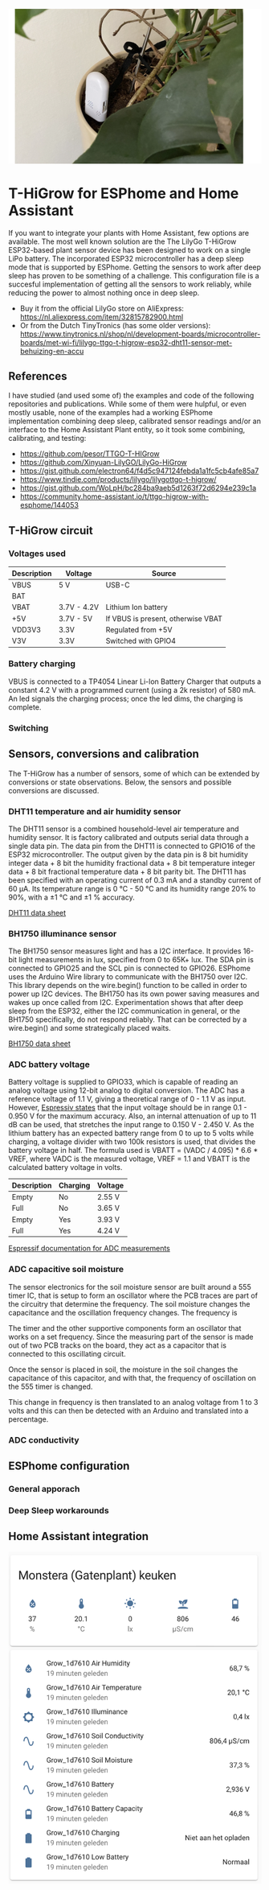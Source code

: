 ![t-higrow in action.png](https://github.com/rudiniemeijer/t-higrow-esphome/blob/36cfcc733363cfb44e0d04b88e12d74eab741e77/t-higrow%20in%20action.png)

# T-HiGrow for ESPhome and Home Assistant

If you want to integrate your plants with Home Assistant, few options are available. The most well known solution are the The LilyGo T-HiGrow ESP32-based plant sensor device has been designed to work on a single LiPo battery. The incorporated ESP32 microcontroller has a deep sleep mode that is supported by ESPhome. Getting the sensors to work after deep sleep has proven to be something of a challenge. This configuration file is a succesful implementation of getting all the sensors to work reliably, while reducing the power to almost nothing once in deep sleep.

- Buy it from the official LilyGo store on AliExpress: https://nl.aliexpress.com/item/32815782900.html
- Or from the Dutch TinyTronics (has some older versions): https://www.tinytronics.nl/shop/nl/development-boards/microcontroller-boards/met-wi-fi/lilygo-ttgo-t-higrow-esp32-dht11-sensor-met-behuizing-en-accu

## References
I have studied (and used some of) the examples and code of the following repositories and publications. While some of them were hulpful, or even mostly usable, none of the examples had a working ESPhome implementation combining deep sleep, calibrated sensor readings and/or an interface to the Home Assistant Plant entity, so it took some combining, calibrating, and testing:

- https://github.com/pesor/TTGO-T-HIGrow
- https://github.com/Xinyuan-LilyGO/LilyGo-HiGrow
- https://gist.github.com/electron64/f4d5c947124febda1a1fc5cb4afe85a7
- https://www.tindie.com/products/lilygo/lilygottgo-t-higrow/
- https://gist.github.com/WoLpH/bc284ba9aeb5d1263f72d6294e239c1a
- https://community.home-assistant.io/t/ttgo-higrow-with-esphome/144053

## T-HiGrow circuit

### Voltages used

| Description | Voltage | Source |
| ----------- | ------- | ------ |
| VBUS        |    5 V  | USB-C  |
| BAT         |         |        |
| VBAT        |   3.7V - 4.2V  | Lithium Ion battery |
| +5V         |   3.7V - 5V | If VBUS is present, otherwise VBAT |
| VDD3V3      |   3.3V  |   Regulated from +5V |
| V3V         |    3.3V | Switched with GPIO4 |

### Battery charging
VBUS is connected to a TP4054 Linear Li-lon Battery Charger that outputs a constant 4.2 V with a programmed current (using a 2k resistor) of 580 mA. An led signals the charging process; once the led dims, the charging is complete.

### Switching 

## Sensors, conversions and calibration
The T-HiGrow has a number of sensors, some of which can be extended by conversions or state observations. Below, the sensors and possible conversions are discussed.

### DHT11 temperature and air humidity sensor
The DHT11 sensor is a combined household-level air temperature and humidity sensor. It is factory calibrated and outputs serial data through a single data pin. The data pin from the DHT11 is connected to GPIO16 of the ESP32 microcontroller. The output given by the data pin is 8 bit humidity integer data + 8 bit the humidity fractional data + 8 bit temperature integer data + 8 bit fractional temperature data + 8 bit parity bit. The DHT11 has been specified with an operating current of 0.3 mA and a standby current of 60 µA. Its temperature range is 0 °C - 50 °C and its humidity range 20% to 90%, with a ±1 °C and ±1 % accuracy.

[DHT11 data sheet](https://akizukidenshi.com/download/ds/aosong/DHT11.pdf)

### BH1750 illuminance sensor
The BH1750 sensor measures light and has a I2C interface. It provides 16-bit light measurements in lux, specified from 0 to 65K+ lux. The SDA pin is connected to GPIO25 and the SCL pin is connected to GPIO26. ESPhome uses the Arduino Wire library to communicate with the BH1750 over I2C. This library depends on the wire.begin() function to be called in order to power up I2C devices. The BH1750 has its own power saving measures and wakes up once called from I2C. Experimentation shows that after deep sleep from the ESP32, either the I2C communication in general, or the BH1750 specifically, do not respond reliably. That can be corrected by a wire.begin() and some strategically placed waits.

[BH1750 data sheet](http://www.mouser.com/ds/2/348/bh1750fvi-e-186247.pdf)

### ADC battery voltage
Battery voltage is supplied to GPIO33, which is capable of reading an analog voltage using 12-bit analog to digital conversion. The ADC has a reference voltage of 1.1 V, giving a theoretical range of 0 - 1.1 V as input. However, [Espressiv states](https://docs.espressif.com/projects/esp-idf/en/latest/esp32/api-reference/peripherals/adc.html#_CPPv425adc1_config_channel_atten14adc1_channel_t11adc_atten_t) that the input voltage should be in range 0.1 - 0.950 V for the maximum accuracy. Also, an internal attenuation of up to 11 dB can be used, that stretches the input range to 0.150 V - 2.450 V. As the lithium battery has an expected battery range from 0 to up to 5 volts while charging, a voltage divider with two 100k resistors is used, that divides the battery voltage in half. The formula used is VBATT = (VADC / 4.095) * 6.6 * VREF, where VADC is the measured voltage, VREF = 1.1 and VBATT is the calculated battery voltage in volts.

| Description | Charging | Voltage |
| ----------- | -------- | ------- |
| Empty       |       No |  2.55 V |
| Full        |       No |  3.65 V |
| Empty       |      Yes |  3.93 V |
| Full        |      Yes |  4.24 V |

[Espressif documentation for ADC measurements]()

### ADC capacitive soil moisture
The sensor electronics for the soil moisture sensor are built around a 555 timer IC, that is setup to form an oscillator where the PCB traces are part of the circuitry that determine the frequency. The soil moisture changes the capacitance and the oscillation frequency changes. The frequency is 

The timer and the other supportive components form an oscillator that works on a set frequency. Since the measuring part of the sensor is made out of two PCB tracks on the board, they act as a capacitor that is connected to this oscillating circuit.

Once the sensor is placed in soil, the moisture in the soil changes the capacitance of this capacitor, and with that, the frequency of oscillation on the 555 timer is changed.

This change in frequency is then translated to an analog voltage from 1 to 3 volts and this can then be detected with an Arduino and translated into a percentage.

### ADC conductivity

## ESPhome configuration

### General apporach

### Deep Sleep workarounds

## Home Assistant integration
![A possible display of the T-HiGro entities in Home Assistant](https://github.com/rudiniemeijer/t-higrow-esphome/blob/a93519f81fea08ca37844c24e619a53078a01fc5/possible%20home%20assistant%20display.png)



